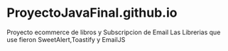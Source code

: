 # ProyectoJavaFinal.github.io
Proyecto ecommerce de libros y Subscripcion de Email
Las Librerias que use fieron SweetAlert,Toastify y EmailJS
